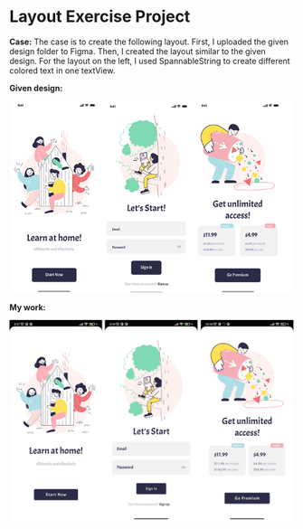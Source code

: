 # Layout Exercise Project

**Case:** The case is to create the following layout. First, I uploaded the given design folder to Figma. Then, I created the layout similar to the given design. 
For the layout on the left, I used SpannableString to create different colored text in one textView. 

**Given design:** 

![Layout](https://github.com/betulakan/UpSchool-Projects/blob/main/Projects/Project%20%231%20-%20Layout%20Exercise%20Project/given_layout.png)


**My work:**  

![Layout](https://github.com/betulakan/UpSchool-Projects/blob/main/Projects/Project%20%231%20-%20Layout%20Exercise%20Project/my_layout.png)

